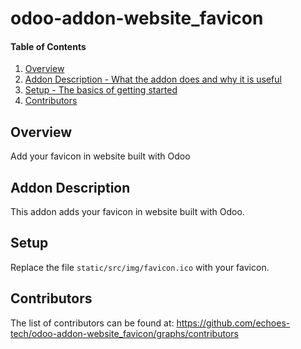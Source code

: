 # odoo-addon-website\_favicon

#### Table of Contents

1. [Overview](#overview)
2. [Addon Description - What the addon does and why it is useful](#addon-description)
3. [Setup - The basics of getting started](#setup)
4. [Contributors](#contributors)

## Overview

Add your favicon in website built with Odoo

## Addon Description

This addon adds your favicon in website built with Odoo.

## Setup

Replace the file `static/src/img/favicon.ico` with your favicon.

## Contributors

The list of contributors can be found at: https://github.com/echoes-tech/odoo-addon-website_favicon/graphs/contributors
